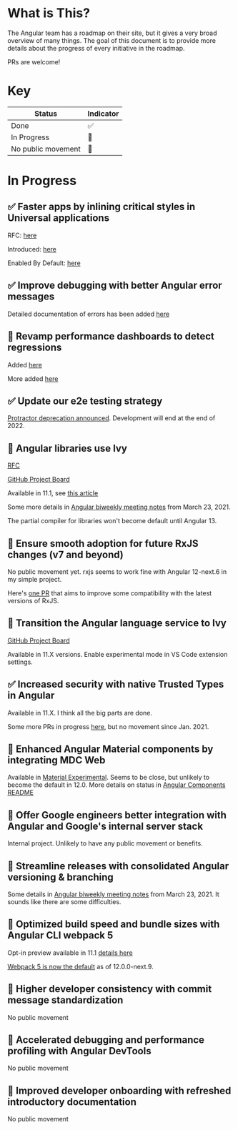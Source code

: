 # What is This?

The Angular team has a roadmap on their site, but it gives a very broad overview of many things.
The goal of this document is to provide more details about the progress of every initiative in the roadmap.

PRs are welcome!

# Key

| Status | Indicator |
|--|--|
| Done | ✅ |
| In Progress | 🚧 |
| No public movement | 🤫 |

# In Progress

## ✅ Faster apps by inlining critical styles in Universal applications

RFC: [here](https://github.com/angular/angular-cli/issues/18730)

Introduced: [here](https://github.com/angular/angular-cli/pull/19449)

Enabled By Default: [here](https://github.com/angular/angular-cli/pull/20096)

## ✅ Improve debugging with better Angular error messages

Detailed documentation of errors has been added [here](https://angular.io/errors/NG0100)

## 🚧 Revamp performance dashboards to detect regressions

Added [here](https://github.com/angular/angular/pull/41125)

More added [here](https://github.com/angular/angular/pull/41319)

## ✅ Update our e2e testing strategy

[Protractor deprecation announced](https://github.com/angular/protractor/issues/5502). 
Development will end at the end of 2022.

## 🚧 Angular libraries use Ivy
[RFC](https://github.com/angular/angular/issues/38366)

[GitHub Project Board](https://github.com/orgs/angular/projects/2)

Available in 11.1, see [this article](https://blog.ninja-squad.com/2021/01/27/angular-linker/)

Some more details in [Angular biweekly meeting notes](https://docs.google.com/document/d/1rC5dz7AkCZP813daT_bccbS-20OLmXgBVi50CSKx148/pub) from March 23, 2021.

The partial compiler for libraries won't become default until Angular 13.

## 🤫 Ensure smooth adoption for future RxJS changes (v7 and beyond)

No public movement yet. rxjs seems to work fine with Angular 12-next.6 in my simple project.

Here's [one PR](https://github.com/angular/angular/pull/41590) that aims to improve some compatibility with the latest versions of RxJS.

## 🚧 Transition the Angular language service to Ivy

[GitHub Project Board](https://github.com/orgs/angular/projects/1)

Available in 11.X versions. Enable experimental mode in VS Code extension settings.

## ✅ Increased security with native Trusted Types in Angular
Available in 11.X. I think all the big parts are done.

Some more PRs in progress [here](https://github.com/angular/angular/pull/40499), but no movement since Jan. 2021.

## 🚧 Enhanced Angular Material components by integrating MDC Web

Available in [Material Experimental](https://github.com/angular/components/tree/master/src/material-experimental). Seems to be close, but unlikely to become the default in 12.0. More details on status in [Angular Components README](https://github.com/angular/components/tree/b8d83cb0f4d990a1cb8a976b2383817b304e4dcd#what-were-working-on-now-q1-2021)

## 🤫 Offer Google engineers better integration with Angular and Google's internal server stack
Internal project. Unlikely to have any public movement or benefits.

## 🚧 Streamline releases with consolidated Angular versioning & branching

Some details in [Angular biweekly meeting notes](https://docs.google.com/document/d/1rC5dz7AkCZP813daT_bccbS-20OLmXgBVi50CSKx148/pub) from March 23, 2021. It sounds like there are some difficulties.

## 🚧 Optimized build speed and bundle sizes with Angular CLI webpack 5

Opt-in preview available in 11.1 [details here](https://github.com/angular/angular-cli/pull/18820)

[Webpack 5 is now the default](https://github.com/angular/angular-cli/pull/20084) as of 12.0.0-next.9.

## 🤫 Higher developer consistency with commit message standardization

No public movement

## 🤫 Accelerated debugging and performance profiling with Angular DevTools

No public movement

## 🤫 Improved developer onboarding with refreshed introductory documentation

No public movement
